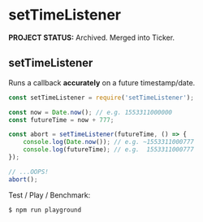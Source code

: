 # setTimeListener

**PROJECT STATUS:** Archived. Merged into Ticker.  

## setTimeListener
Runs a callback **accurately** on a future timestamp/date.


```js
const setTimeListener = require('setTimeListener');

const now = Date.now(); // e.g. 1553311000000
const futureTime = now + 777;

const abort = setTimeListener(futureTime, () => {
    console.log(Date.now()); // e.g. ~1553311000777
    console.log(futureTime); // e.g.  1553311000777
});

// ...OOPS!
abort();
```

Test / Play / Benchmark:
```sh
$ npm run playground
```
